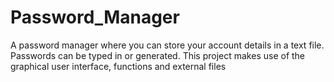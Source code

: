 # Password_Manager
A password manager where you can store your account details in a text file. Passwords can be typed in or generated. This project makes use of the graphical user interface, functions and external files
